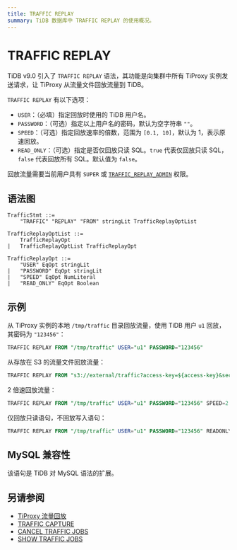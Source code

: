 ```yaml
---
title: TRAFFIC REPLAY
summary: TiDB 数据库中 TRAFFIC REPLAY 的使用概况。
---
```


# TRAFFIC REPLAY

TiDB v9.0 引入了 `TRAFFIC REPLAY` 语法，其功能是向集群中所有 TiProxy 实例发送请求，让 TiProxy 从流量文件回放流量到 TiDB。

`TRAFFIC REPLAY` 有以下选项：
- `USER`：（必填）指定回放时使用的 TiDB 用户名。
- `PASSWORD`：（可选）指定以上用户名的密码，默认为空字符串 `""`。
- `SPEED`：（可选）指定回放速率的倍数，范围为 `[0.1, 10]`，默认为 1，表示原速回放。
- `READ_ONLY`：（可选）指定是否仅回放只读 SQL。`true` 代表仅回放只读 SQL，`false` 代表回放所有 SQL。默认值为 `false`。

回放流量需要当前用户具有 `SUPER` 或 [`TRAFFIC_REPLAY_ADMIN`](/privilege-management.md#动态权限) 权限。

## 语法图

```ebnf+diagram
TrafficStmt ::=
    "TRAFFIC" "REPLAY" "FROM" stringLit TrafficReplayOptList

TrafficReplayOptList ::=
    TrafficReplayOpt
|   TrafficReplayOptList TrafficReplayOpt

TrafficReplayOpt ::=
    "USER" EqOpt stringLit
|   "PASSWORD" EqOpt stringLit
|   "SPEED" EqOpt NumLiteral
|   "READ_ONLY" EqOpt Boolean
```

## 示例

从 TiProxy 实例的本地 `/tmp/traffic` 目录回放流量，使用 TiDB 用户 `u1` 回放，其密码为 `"123456"`：

```sql
TRAFFIC REPLAY FROM "/tmp/traffic" USER="u1" PASSWORD="123456"
```

从存放在 S3 的流量文件回放流量：

```sql
TRAFFIC REPLAY FROM "s3://external/traffic?access-key=${access-key}&secret-access-key=${secret-access-key}" USER="u1" PASSWORD="123456"
```

2 倍速回放流量：

```sql
TRAFFIC REPLAY FROM "/tmp/traffic" USER="u1" PASSWORD="123456" SPEED=2
```

仅回放只读语句，不回放写入语句：

```sql
TRAFFIC REPLAY FROM "/tmp/traffic" USER="u1" PASSWORD="123456" READONLY=true
```

## MySQL 兼容性

该语句是 TiDB 对 MySQL 语法的扩展。

## 另请参阅

* [TiProxy 流量回放](/tiproxy/tiproxy-traffic-replay.md)
* [TRAFFIC CAPTURE](/sql-statements/sql-statement-traffic-capture.md)
* [CANCEL TRAFFIC JOBS](/sql-statements/sql-statement-cancel-traffic-jobs.md)
* [SHOW TRAFFIC JOBS](/sql-statements/sql-statement-show-traffic-jobs.md)
